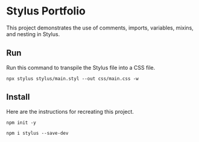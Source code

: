 # Stylus Portfolio

This project demonstrates the use of comments, imports, variables, mixins, and nesting in Stylus.

## Run

Run this command to transpile the Stylus file into a CSS file.

```
npx stylus stylus/main.styl --out css/main.css -w
```

## Install

Here are the instructions for recreating this project.

```
npm init -y
```

```
npm i stylus --save-dev
```

